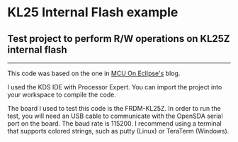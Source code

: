 # KL25 Internal Flash example

## Test project to perform R/W operations on KL25Z internal flash

---

This code was based on the one in [MCU On Eclipse's](https://mcuoneclipse.com/2014/05/31/configuration-data-using-the-internal-flash-instead-of-an-external-eeprom/) blog.

I used the KDS IDE with Processor Expert. You can import the project into your workspace to compile the code.

The board I used to test this code is the FRDM-KL25Z. In order to run the test, you will need an USB cable to communicate with the OpenSDA serial port on the board. The baud rate is 115200. I recommend using a terminal that supports colored strings, such as putty (Linux) or TeraTerm (Windows). 
